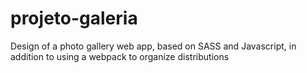 # projeto-galeria
 Design of a photo gallery web app, based on SASS and Javascript, in addition to using a webpack to organize distributions
